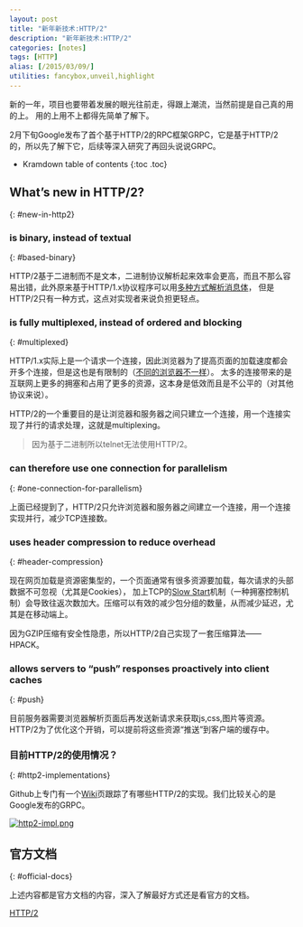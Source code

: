 ```yaml
---
layout: post
title: "新年新技术:HTTP/2"
description: "新年新技术:HTTP/2"
categories: [notes]
tags: [HTTP]
alias: [/2015/03/09/]
utilities: fancybox,unveil,highlight
---
```


新的一年，项目也要带着发展的眼光往前走，得跟上潮流，当然前提是自己真的用的上。
用的上用不上都得先简单了解下。

2月下旬Google发布了首个基于HTTP/2的RPC框架GRPC，它是基于HTTP/2的，所以先了解下它，后续等深入研究了再回头说说GRPC。


* Kramdown table of contents
{:toc .toc}


## What’s new in HTTP/2?
{: #new-in-http2}

### is binary, instead of textual
{: #based-binary}

HTTP/2基于二进制而不是文本，二进制协议解析起来效率会更高，而且不那么容易出错，此外原来基于HTTP/1.x协议程序可以用[多种方式解析消息体][6]，
但是HTTP/2只有一种方式，这点对实现者来说负担更轻点。

### is fully multiplexed, instead of ordered and blocking
{: #multiplexed}

HTTP/1.x实际上是一个请求一个连接，因此浏览器为了提高页面的加载速度都会开多个连接，但是这也是有限制的（[不同的浏览器不一样][7]）。
太多的连接带来的是互联网上更多的拥塞和占用了更多的资源，这本身是低效而且是不公平的（对其他协议来说）。

HTTP/2的一个重要目的是让浏览器和服务器之间只建立一个连接，用一个连接实现了并行的请求处理，这就是multiplexing。

> 因为基于二进制所以telnet无法使用HTTP/2。

### can therefore use one connection for parallelism
{: #one-connection-for-parallelism}

上面已经提到了，HTTP/2只允许浏览器和服务器之间建立一个连接，用一个连接实现并行，减少TCP连接数。

### uses header compression to reduce overhead
{: #header-compression}

现在网页加载是资源密集型的，一个页面通常有很多资源要加载，每次请求的头部数据不可忽视（尤其是Cookies），
加上TCP的[Slow Start][8]机制（一种拥塞控制机制）会导致往返次数加大。压缩可以有效的减少包分组的数量，从而减少延迟，尤其是在移动端上。

因为GZIP压缩有安全性隐患，所以HTTP/2自己实现了一套压缩算法——HPACK。

### allows servers to “push” responses proactively into client caches
{: #push}

目前服务器需要浏览器解析页面后再发送新请求来获取js,css,图片等资源。HTTP/2为了优化这个开销，可以提前将这些资源“推送”到客户端的缓存中。

### 目前HTTP/2的使用情况？
{: #http2-implementations}

Github上专门有一个[Wiki][11]页跟踪了有哪些HTTP/2的实现。我们比较关心的是Google发布的GRPC。

<a class="post-image" href="/assets/images/posts/http2-impl.png">
<img itemprop="image" data-src="/assets/images/posts/http2-impl.png" src="/assets/js/unveil/loader.gif" alt="http2-impl.png" />
</a>

## 官方文档
{: #official-docs}

上述内容都是官方文档的内容，深入了解最好方式还是看官方的文档。

[HTTP/2][10]





[1]: http://docs.mongodb.org/manual/administration/production-notes/#prod-notes-wired-tiger-concurrency
[2]: http://docs.mongodb.org/manual/core/storage/#power-of-2-allocation
[3]: http://docs.mongodb.org/manual/reference/glossary/#term-padding-factor
[4]: http://docs.mongodb.org/manual/reference/explain-results/
[5]: http://www.grpc.io/
[6]: http://www.w3.org/Protocols/rfc2616/rfc2616-sec4.html#sec4.4
[7]: http://stackoverflow.com/questions/985431/max-parallel-http-connections-in-a-browser
[8]: http://en.wikipedia.org/wiki/Slow-start
[9]: http://docs.mongodb.org/manual/release-notes/3.0/
[10]: https://http2.github.io
[11]: https://github.com/http2/http2-spec/wiki/Implementations